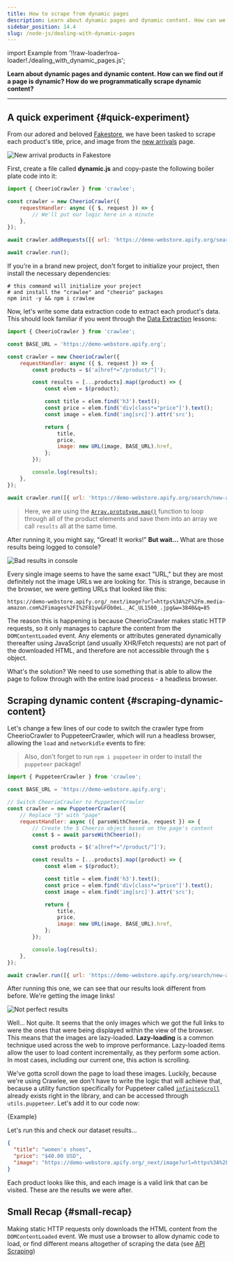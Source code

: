 ```yaml
---
title: How to scrape from dynamic pages
description: Learn about dynamic pages and dynamic content. How can we find out if a page is dynamic? How do we programmatically scrape dynamic content?
sidebar_position: 14.4
slug: /node-js/dealing-with-dynamic-pages
---
```


import Example from '!!raw-loader!roa-loader!./dealing_with_dynamic_pages.js';

**Learn about dynamic pages and dynamic content. How can we find out if a page is dynamic? How do we programmatically scrape dynamic content?**

---

## A quick experiment {#quick-experiment}

From our adored and beloved [Fakestore](https://demo-webstore.apify.org/), we have been tasked to scrape each product's title, price, and image from the [new arrivals](https://demo-webstore.apify.org/search/new-arrivals) page.

![New arrival products in Fakestore](./images/new-arrivals.jpg)

First, create a file called **dynamic.js** and copy-paste the following boiler plate code into it:

```js
import { CheerioCrawler } from 'crawlee';

const crawler = new CheerioCrawler({
    requestHandler: async ({ $, request }) => {
        // We'll put our logic here in a minute
    },
});

await crawler.addRequests([{ url: 'https://demo-webstore.apify.org/search/new-arrivals' }]);

await crawler.run();
```

If you're in a brand new project, don't forget to initialize your project, then install the necessary dependencies:

```shell
# this command will initialize your project
# and install the "crawlee" and "cheerio" packages
npm init -y && npm i crawlee
```

Now, let's write some data extraction code to extract each product's data. This should look familiar if you went through the [Data Extraction](../../webscraping/scraping_basics_javascript/data_extraction/index.md) lessons:

```js
import { CheerioCrawler } from 'crawlee';

const BASE_URL = 'https://demo-webstore.apify.org';

const crawler = new CheerioCrawler({
    requestHandler: async ({ $, request }) => {
        const products = $('a[href*="/product/"]');

        const results = [...products].map((product) => {
            const elem = $(product);

            const title = elem.find('h3').text();
            const price = elem.find('div[class*="price"]').text();
            const image = elem.find('img[src]').attr('src');

            return {
                title,
                price,
                image: new URL(image, BASE_URL).href,
            };
        });

        console.log(results);
    },
});

await crawler.run([{ url: 'https://demo-webstore.apify.org/search/new-arrivals' }]);
```

> Here, we are using the [`Array.prototype.map()`](https://developer.mozilla.org/en-US/docs/Web/JavaScript/Reference/Global_Objects/Array/map) function to loop through all of the product elements and save them into an array we call `results` all at the same time.

After running it, you might say, "Great! It works!" **But wait...** What are those results being logged to console?

![Bad results in console](./images/bad-results.png)

Every single image seems to have the same exact "URL," but they are most definitely not the image URLs we are looking for. This is strange, because in the browser, we were getting URLs that looked like this:

```text
https://demo-webstore.apify.org/_next/image?url=https%3A%2F%2Fm.media-amazon.com%2Fimages%2FI%2F81ywGFOb0eL._AC_UL1500_.jpg&w=3840&q=85
```

The reason this is happening is because CheerioCrawler makes static HTTP requests, so it only manages to capture the content from the `DOMContentLoaded` event. Any elements or attributes generated dynamically thereafter using JavaScript (and usually XHR/Fetch requests) are not part of the downloaded HTML, and therefore are not accessible through the `$` object.

What's the solution? We need to use something that is able to allow the page to follow through with the entire load process - a headless browser.

## Scraping dynamic content {#scraping-dynamic-content}

Let's change a few lines of our code to switch the crawler type from CheerioCrawler to PuppeteerCrawler, which will run a headless browser, allowing the `load` and `networkidle` events to fire:

> Also, don't forget to run `npm i puppeteer` in order to install the `puppeteer` package!

```js
import { PuppeteerCrawler } from 'crawlee';

const BASE_URL = 'https://demo-webstore.apify.org';

// Switch CheerioCrawler to PuppeteerCrawler
const crawler = new PuppeteerCrawler({
    // Replace "$" with "page"
    requestHandler: async ({ parseWithCheerio, request }) => {
        // Create the $ Cheerio object based on the page's content
        const $ = await parseWithCheerio();

        const products = $('a[href*="/product/"]');

        const results = [...products].map((product) => {
            const elem = $(product);

            const title = elem.find('h3').text();
            const price = elem.find('div[class*="price"]').text();
            const image = elem.find('img[src]').attr('src');

            return {
                title,
                price,
                image: new URL(image, BASE_URL).href,
            };
        });

        console.log(results);
    },
});

await crawler.run([{ url: 'https://demo-webstore.apify.org/search/new-arrivals' }]);
```

After running this one, we can see that our results look different from before. We're getting the image links!

![Not perfect results](./images/almost-there.png)

Well... Not quite. It seems that the only images which we got the full links to were the ones that were being displayed within the view of the browser. This means that the images are lazy-loaded. **Lazy-loading** is a common technique used across the web to improve performance. Lazy-loaded items allow the user to load content incrementally, as they perform some action. In most cases, including our current one, this action is scrolling.

We've gotta scroll down the page to load these images. Luckily, because we're using Crawlee, we don't have to write the logic that will achieve that, because a utility function specifically for Puppeteer called [`infiniteScroll`](https://crawlee.dev/api/puppeteer-crawler/namespace/puppeteerUtils#infiniteScroll) already exists right in the library, and can be accessed through `utils.puppeteer`. Let's add it to our code now:

<RunnableCodeBlock className="language-js" type="puppeteer">
    {Example}
</RunnableCodeBlock>

Let's run this and check our dataset results...

```json
{
  "title": "women's shoes",
  "price": "$40.00 USD",
  "image": "https://demo-webstore.apify.org/_next/image?url=https%3A%2F%2Fdummyjson.com%2Fimage%2Fi%2Fproducts%2F46%2F1.jpg&w=3840&q=85"
}
```

Each product looks like this, and each image is a valid link that can be visited. These are the results we were after.

## Small Recap {#small-recap}

Making static HTTP requests only downloads the HTML content from the `DOMContentLoaded` event. We must use a browser to allow dynamic code to load, or find different means altogether of scraping the data (see [API Scraping](../../webscraping/api_scraping/index.md))
